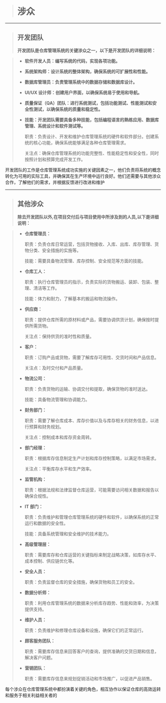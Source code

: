 > # 涉众

---

> ## 开发团队
>
> **开发团队是仓库管理系统的关键涉众之一，以下是开发团队的详细说明：**

> - **软件开发人员：编写系统的代码，实现各项功能。**
> - **系统架构师：设计系统的整体架构，确保系统的可扩展性和性能。**
> - **数据库管理员：负责管理系统中的数据存储和数据库设计。**
> - **UI/UX 设计师：创建用户界面，以确保系统易于使用和导航。**
> - **质量保证（QA）团队：进行系统测试，包括功能测试、性能测试和安全性测试，以确保系统的质量和稳定性。**
> - **技能：开发团队需要具备多种技能，包括编程语言的熟练应用、数据库管理、系统设计和软件测试等。**
>
>   职责：负责设计、开发和维护仓库管理系统的硬件和软件部分。创建系统的核心功能，确保系统能够满足各种仓库管理需求。
>
>   关注点：确保仓库管理系统的功能完整性、性能稳定性和安全性，同时按照计划和预算完成开发工作。

开发团队的工作是仓库管理系统成功实施的关键因素之一，他们负责将系统的概念转化为可用的实际工具，并确保其在生产环境中运行良好。他们还需要与其他涉众合作，了解他们的需求，并根据反馈进行改进和维护

---

> ## 其他涉众
>
> **除去开发团队以外,在项目交付后与项目使用中所涉及到的人员,以下是详细说明：**

> - **仓库管理员：**
>
>   职责：负责仓库日常运营，包括货物接收、入库、出库、库存管理、货物分类、安全措施的实施等。
>
>   技能：需要具备物流管理、库存控制、安全规范等方面的技能。
>
> - **仓库工人：**
>
>   职责：执行仓库管理员的指示，负责实际的货物搬运、装卸、包装、整理、清洁等工作。
>
>   技能：体力和耐力，了解基本的搬运和物流操作。
>
> - **供应商：**
>
>   职责：提供仓库所需的原材料或产品，需要协调供货计划，确保按时提供所需货物。
>
>   关注点：保持供货的准时性和质量。
>
> - **客户：**
>
>   职责：订购产品或货物，需要了解库存可用性、交货时间和产品信息。
>
>   关注点：及时交付和产品质量。
>
> - **物流公司：**
>
>   职责：负责货物的运输、协调交付和提取，确保货物的准时送达。
>
>   技能：具备物流管理和协调能力。
>
> - **财务部门：**
>
>   职责：需要了解仓库成本、库存价值以及与库存相关的财务信息，以进行预算和财务规划。
>
>   关注点：控制成本和库存资金周转。
>
> - **部门经理：**
>
>   职责：根据库存信息制定生产计划和库存控制策略，以满足市场需求。
>
>   关注点：平衡库存水平和生产效率。
>
> - **监管机构：**
>
>   职责：根据法规和法律监督仓库运营，可能需要访问相关数据和报告以确保合规性。
>
> - **IT 部门：**
>
>   职责：负责维护和管理仓库管理系统的硬件和软件，以确保系统的正常运行和数据的安全性。
>
>   技能：具备系统管理和安全维护的技术能力。
>
> - **高级管理层：**
>
>   职责：需要库存和仓库运营的关键指标来制定战略决策，如库存水平、成本控制、供应链优化等。
>
> - **安全人员：**
>
>   职责：负责监督仓库的安全措施，确保货物和员工的安全。
>
> - **数据分析师：**
>
>   职责：利用仓库管理系统的数据来分析库存趋势、性能和效率，为决策提供支持。
>
> - **维护人员：**
>
>   职责：负责维护和修理仓库设备和设施，确保它们的正常运行。
>
> - **顾客服务团队：**
>
>   职责：需要库存信息来回答客户的查询，提供准确的交货日期和信息，解决客户问题。
>
> - **营销团队：**
>
>   职责：需要库存信息来规划促销活动和市场推广，以促进产品销售。

每个涉众在仓库管理系统中都扮演着关键的角色，相互协作以保证仓库的高效运转和服务于相关利益相关者的
